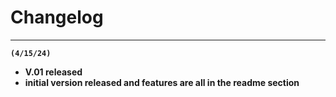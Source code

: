 # Changelog
---
**`(4/15/24)`**
- **V.01 released**
- **initial version released and features are all in the readme section**
